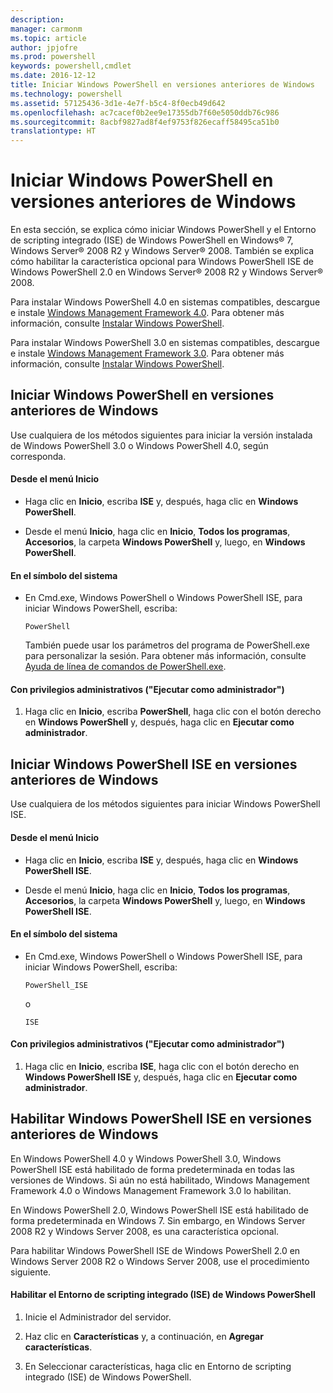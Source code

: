 ```yaml
---
description: 
manager: carmonm
ms.topic: article
author: jpjofre
ms.prod: powershell
keywords: powershell,cmdlet
ms.date: 2016-12-12
title: Iniciar Windows PowerShell en versiones anteriores de Windows
ms.technology: powershell
ms.assetid: 57125436-3d1e-4e7f-b5c4-8f0ecb49d642
ms.openlocfilehash: ac7cacef0b2ee9e17355db7f60e5050ddb76c986
ms.sourcegitcommit: 8acbf9827ad8f4ef9753f826ecaff58495ca51b0
translationtype: HT
---
```

# <a name="starting-windows-powershell-on-earlier-versions-of-windows"></a>Iniciar Windows PowerShell en versiones anteriores de Windows
En esta sección, se explica cómo iniciar Windows PowerShell y el Entorno de scripting integrado (ISE) de Windows PowerShell en Windows® 7, Windows Server® 2008 R2 y Windows Server® 2008. También se explica cómo habilitar la característica opcional para Windows PowerShell ISE de Windows PowerShell 2.0 en Windows Server® 2008 R2 y Windows Server® 2008.

Para instalar Windows PowerShell 4.0 en sistemas compatibles, descargue e instale [Windows Management Framework 4.0](http://go.microsoft.com/fwlink/?LinkID=293881). Para obtener más información, consulte [Instalar Windows PowerShell](Installing-Windows-PowerShell.md).

Para instalar Windows PowerShell 3.0 en sistemas compatibles, descargue e instale [Windows Management Framework 3.0](http://go.microsoft.com/fwlink/?LinkID=240290). Para obtener más información, consulte [Instalar Windows PowerShell](Installing-Windows-PowerShell.md).

## <a name="how-to-start-windows-powershell-on-earlier-versions-of-windows"></a>Iniciar Windows PowerShell en versiones anteriores de Windows
Use cualquiera de los métodos siguientes para iniciar la versión instalada de Windows PowerShell 3.0 o Windows PowerShell 4.0, según corresponda.

#### <a name="from-the-start-menu"></a>Desde el menú Inicio

-   Haga clic en **Inicio**, escriba **ISE** y, después, haga clic en **Windows PowerShell**.

-   Desde el menú **Inicio**, haga clic en **Inicio**, **Todos los programas**, **Accesorios**, la carpeta **Windows PowerShell** y, luego, en **Windows PowerShell**.

#### <a name="at-the-command-prompt"></a>En el símbolo del sistema

-   En Cmd.exe, Windows PowerShell o Windows PowerShell ISE, para iniciar Windows PowerShell, escriba:

    ```
    PowerShell
    ```

    También puede usar los parámetros del programa de PowerShell.exe para personalizar la sesión. Para obtener más información, consulte [Ayuda de línea de comandos de PowerShell.exe](../core-powershell/console/PowerShell.exe-Command-Line-Help.md).

#### <a name="with-administrative-privileges-run-as-administrator"></a>Con privilegios administrativos ("Ejecutar como administrador")

1.  Haga clic en **Inicio**, escriba **PowerShell**, haga clic con el botón derecho en **Windows PowerShell** y, después, haga clic en **Ejecutar como administrador**.

## <a name="how-to-start-windows-powershell-ise-on-earlier-releases-of-windows"></a>Iniciar Windows PowerShell ISE en versiones anteriores de Windows
Use cualquiera de los métodos siguientes para iniciar Windows PowerShell ISE.

#### <a name="from-the-start-menu"></a>Desde el menú Inicio

-   Haga clic en **Inicio**, escriba **ISE** y, después, haga clic en **Windows PowerShell ISE**.

-   Desde el menú **Inicio**, haga clic en **Inicio**, **Todos los programas**, **Accesorios**, la carpeta **Windows PowerShell** y, luego, en **Windows PowerShell ISE**.

#### <a name="at-the-command-prompt"></a>En el símbolo del sistema

-   En Cmd.exe, Windows PowerShell o Windows PowerShell ISE, para iniciar Windows PowerShell, escriba:

    ```
    PowerShell_ISE
    ```

    o

    ```
    ISE
    ```

#### <a name="with-administrative-privileges-run-as-administrator"></a>Con privilegios administrativos ("Ejecutar como administrador")

1.  Haga clic en **Inicio**, escriba **ISE**, haga clic con el botón derecho en **Windows PowerShell ISE** y, después, haga clic en **Ejecutar como administrador**.

## <a name="how-to-enable-windows-powershell-ise-on-earlier-releases-of-windows"></a>Habilitar Windows PowerShell ISE en versiones anteriores de Windows
En Windows PowerShell 4.0 y Windows PowerShell 3.0, Windows PowerShell ISE está habilitado de forma predeterminada en todas las versiones de Windows. Si aún no está habilitado, Windows Management Framework 4.0 o Windows Management Framework 3.0 lo habilitan.

En Windows PowerShell 2.0, Windows PowerShell ISE está habilitado de forma predeterminada en Windows 7. Sin embargo, en Windows Server 2008 R2 y Windows Server 2008, es una característica opcional.

Para habilitar Windows PowerShell ISE de Windows PowerShell 2.0 en Windows Server 2008 R2 o Windows Server 2008, use el procedimiento siguiente.

#### <a name="to-enable-windows-powershell-integrated-scripting-environment-ise"></a>Habilitar el Entorno de scripting integrado (ISE) de Windows PowerShell

1.  Inicie el Administrador del servidor.

2.  Haz clic en **Características** y, a continuación, en **Agregar características**.

3.  En Seleccionar características, haga clic en Entorno de scripting integrado (ISE) de Windows PowerShell.

